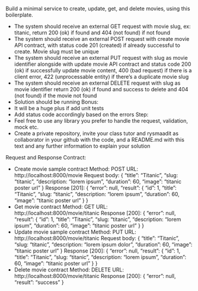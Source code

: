 Build a minimal service to create, update, get, and delete movies, using this boilerplate.
- The system should receive an external GET request with movie slug, ex: titanic,
return 200 (ok) if found and 404 (not found) if not found
- The system should receive an external POST request with create movie API
contract, with status code 201 (created) if already successful to create. Movie slug
must be unique
- The system should receive an external PUT request with slug as movie identifier
alongside with update movie API contract and status code 200 (ok) if successfully
update movie content, 400 (bad request) if there is a client error, 422
(unprocessable entity) if there’s a duplicate movie slug
- The system should receive an external DELETE request with slug as movie identifier
return 200 (ok) if found and success to delete and 404 (not found) if the movie not
found
- Solution should be running
Bonus:
- It will be a huge plus if add unit tests
- Add status code accordingly based on the errors
Step:
- Feel free to use any library you prefer to handle the request, validation, mock etc.
- Create a private repository, invite your class tutor and rysmaadit as collaborator in
your github with the code, and a README.md with this text and any further
information to explain your solution

Request and Response Contract:
- Create movie sample contract
Method: POST
URL: http://localhost:8000/movie
Request body:
{
“title”: “Titanic”,
“slug: “titanic”,
“description: “lorem ipsum”,
“duration”: 60,
“image”: “titanic poster url”
}
Response [201]:
{
“error”: null,
“result”: {
“id”: 1,
“title”: “Titanic”,
“slug: “titanic”,
“description: “lorem ipsum”,
“duration”: 60,
“image”: “titanic poster url”
}
}
- Get movie contract
Method: GET
URL: http://localhost:8000/movie/titanic
Response [200]:
{
“error”: null,
“result”: {
“id”: 1,
“title”: “Titanic”,
“slug: “titanic”,
“description: “lorem ipsum”,
“duration”: 60,
“image”: “titanic poster url”
}
}
- Update movie sample contract
Method: PUT
URL: http://localhost:8000/movie/titanic
Request body:
{
“title”: “Titanic”,
“slug: “titanic”,
“description: “lorem ipsum dolor”,
“duration”: 60,
“image”: “titanic poster url”
}
Response [200]:
{
“error”: null,
“result”: {
“id”: 1,
“title”: “Titanic”,
“slug: “titanic”,
“description: “lorem ipsum”,
“duration”: 60,
“image”: “titanic poster url”
}
}
- Delete movie contract
Method: DELETE
URL: http://localhost:8000/movie/titanic
Response [200]:
{
“error”: null,
“result”: “success”
}

